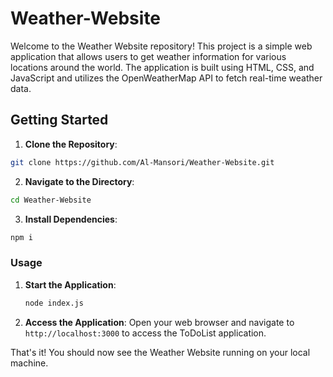 # Weather-Website

Welcome to the Weather Website repository! This project is a simple web application that allows users to get weather information for various locations around the world. The application is built using HTML, CSS, and JavaScript and utilizes the OpenWeatherMap API to fetch real-time weather data.

## Getting Started

1. **Clone the Repository**: 

```bash
git clone https://github.com/Al-Mansori/Weather-Website.git
```

2. **Navigate to the Directory**:

```bash
cd Weather-Website
```

3. **Install Dependencies**:

```bash
npm i
```

### Usage

1. **Start the Application**:

   ```bash
   node index.js
   ```

2. **Access the Application**: Open your web browser and navigate to `http://localhost:3000` to access the ToDoList application.


That's it! You should now see the Weather Website running on your local machine.
